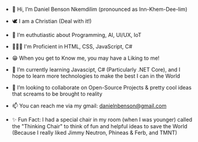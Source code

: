  - 👋 Hi, I’m Daniel Benson Nkemdilim (pronounced as Inn-Khem-Dee-lim)

- 🕊️ I am a Christian (Deal with it!)
- 👀 I’m euthutiastic about Programming, AI, UI/UX, IoT
- 👨🏿‍💻 I'm Proficient in HTML, CSS, JavaScript, C#
- 😁 When you get to Know me, you may have a Liking to me!
- 🌱 I’m currently learning Javascipt, C# (Particularly .NET Core), and I hope to learn more technologies to make the best I can in the World
- 💞️ I’m looking to collaborate on Open-Source Projects & pretty cool ideas that screams to be brought to reality
- 📫 You can reach me via my gmail: danielnbenson@gmail.com
- ✨ Fun Fact: I had a special chair in my room (when I was younger) called the "Thinking Chair" to think of fun and helpful ideas to save the World (Because I really liked Jimmy Neutron, Phineas & Ferb, and TMNT)

<!---
DaniElBenson001/DaniElBenson001 is a ✨ special ✨ repository because its `README.md` (this file) appears on your GitHub profile.
You can click the Preview link to take a look at your changes.
--->
